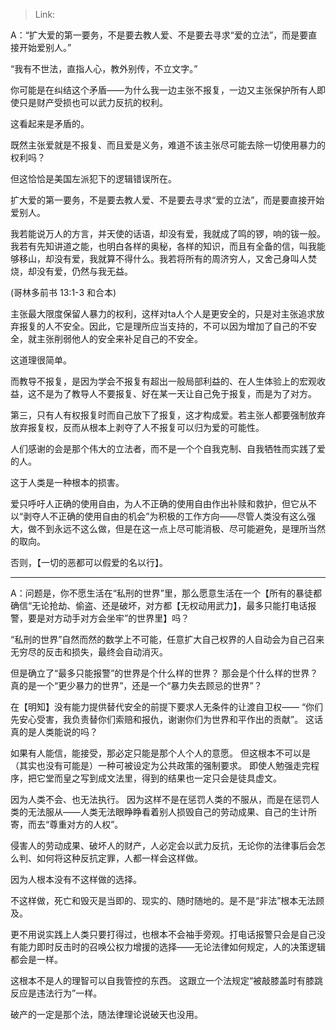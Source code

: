 > Link: 

A：“扩大爱的第一要务，不是要去教人爱、不是要去寻求“爱的立法”，而是要直接开始爱别人。”
  
“我有不世法，直指人心，教外别传，不立文字。” 

你可能是在纠结这个矛盾——为什么我一边主张不报复，一边又主张保护所有人即使只是财产受损也可以武力反抗的权利。

这看起来是矛盾的。

既然主张爱就是不报复、而且爱是义务，难道不该主张尽可能去除一切使用暴力的权利吗？

但这恰恰是美国左派犯下的逻辑错误所在。

扩大爱的第一要务，不是要去教人爱、不是要去寻求“爱的立法”，而是要直接开始爱别人。

我若能说万人的方言，并天使的话语，却没有爱，我就成了鸣的锣，响的钹一般。我若有先知讲道之能，也明白各样的奥秘，各样的知识，而且有全备的信，叫我能够移山，却没有爱，我就算不得什么。我若将所有的周济穷人，又舍己身叫人焚烧，却没有爱，仍然与我无益。

(哥林多前书 13:1-3 和合本)

主张最大限度保留人暴力的权利，这样对ta人个人是更安全的，只是对主张追求放弃报复的人不安全。因此，它是理所应当支持的，不可以因为增加了自己的不安全，就主张削弱他人的安全来补足自己的不安全。

这道理很简单。

而教导不报复，是因为学会不报复有超出一般局部利益的、在人生体验上的宏观收益，这不是为了教导人不要报复、好在某一天让自己免于报复，而是为了对方。

第三，只有人有权报复时而自己放下了报复，这才构成爱。若主张人都要强制放弃放弃报复权，反而从根本上剥夺了人不报复可以归为爱的可能性。

人们感谢的会是那个伟大的立法者，而不是一个个自我克制、自我牺牲而实践了爱的人。

这于人类是一种根本的损害。

爱只呼吁人正确的使用自由，为人不正确的使用自由作出补赎和救护，但它从不以“剥夺人不正确的使用自由的机会”为积极的工作方向——尽管人类没有这么强大，做不到永远不这么做，但是在这一点上尽可能消极、尽可能避免，是理所当然的取向。

否则，【一切的恶都可以假爱的名以行】。 

---

A：问题是，你不愿生活在“私刑的世界”里，那么愿意生活在一个【所有的暴徒都确信“无论抢劫、偷盗、还是破坏，对方都【无权动用武力】，最多只能打电话报警，要是对方动手对方会坐牢”的世界里】吗？ 

“私刑的世界”自然而然的数学上不可能，任意扩大自己权界的人自动会为自己召来无穷尽的反击和损失，最终会自动消灭。

但是确立了“最多只能报警”的世界是个什么样的世界？ 那会是个什么样的世界？真的是一个“更少暴力的世界”，还是一个“暴力失去顾忌的世界”？ 

在【明知】没有能力提供替代安全的前提下要求人无条件的让渡自卫权—— “你们先安心受害，我负责替你们索赔和报仇，谢谢你们为世界和平作出的贡献”。 这话真的是人类能说的吗？ 

如果有人能信，能接受，那必定只能是那个人个人的意愿。 但这根本不可以是（其实也没有可能是）一种可被设定为公共政策的强制要求。 即使人勉强走完程序，把它堂而皇之写到成文法里，得到的结果也一定只会是徒具虚文。 

因为人类不会、也无法执行。 因为这样不是在惩罚人类的不服从，而是在惩罚人类的无法服从——人类无法眼睁睁看着别人损毁自己的劳动成果、自己的生计所寄，而去“尊重对方的人权”。 

侵害人的劳动成果、破坏人的财产，人必定会以武力反抗，无论你的法律事后会怎么判、如何将这种反抗定罪，人都一样会这样做。 

因为人根本没有不这样做的选择。

不这样做，死亡和毁灭是当即的、现实的、随时随地的。是不是“非法”根本无法顾及。 

更不用说实践上人类只要打得过，也根本不会袖手旁观。打电话报警只会是自己没有能力即时反击时的召唤公权力增援的选择——无论法律如何规定，人的决策逻辑都会是一样。 

这根本不是人的理智可以自我管控的东西。 这跟立一个法规定“被敲膝盖时有膝跳反应是违法行为”一样。 

破产的一定是那个法，随法律理论说破天也没用。
